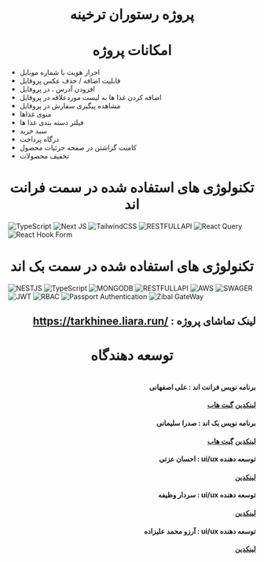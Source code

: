 <h1 align="center">پروژه رستوران ترخینه</h1>


   
<h1 align="center">امکانات پروژه</h1>   

 - احراز هویت با شماره موبایل
 - قابلیت اضافه / حذف عکس پروفایل
 - افزودن آدرس ، در پروفایل
 - اضافه کردن غذا ها به لیست موردعلاقه در پروفایل
 - مشاهده پیگیری سفارش در پروفایل
 - منوی غذاها
 - فیلتر دسته بندی غذا ها
 - سبد خرید
 - درگاه پرداخت
 - کامنت گزاشتن در صفحه جزئیات محصول
 - تخفیف محصولات
 

<h1 align="center">تکنولوژی های استفاده شده در سمت فرانت اند</h1>
   
  ![TypeScript](https://img.shields.io/badge/typescript-%23007ACC.svg?style=for-the-badge&logo=typescript&logoColor=white)  ![Next JS](https://img.shields.io/badge/Next-black?style=for-the-badge&logo=next.js&logoColor=white) ![TailwindCSS](https://img.shields.io/badge/tailwindcss-%2338B2AC.svg?style=for-the-badge&logo=tailwind-css&logoColor=white)    ![RESTFULLAPI](https://camo.githubusercontent.com/c34dee682c94982dc8ddb35dfee235d7d4fdc1f85e21ab28a46aaad1aaa64dce/68747470733a2f2f696d672e736869656c64732e696f2f62616467652f2d5265737466756c2532304150492d3030383030303f7374796c653d666f722d7468652d6261646765266c6f676f3d7265737466756c2d617069266c6f676f436f6c6f723d7768697465)  ![React Query](https://img.shields.io/badge/-React%20Query-FF4154?style=for-the-badge&logo=react%20query&logoColor=white) ![React Hook Form](https://img.shields.io/badge/React%20Hook%20Form-%23EC5990.svg?style=for-the-badge&logo=reacthookform&logoColor=white)

<h1 align="center">تکنولوژی های استفاده شده در سمت بک اند</h1>

![NESTJS](https://img.shields.io/static/v1?style=for-the-badge&message=NestJS&color=E0234E&logo=NestJS&logoColor=FFFFFF&label=) ![TypeScript](https://img.shields.io/badge/typescript-%23007ACC.svg?style=for-the-badge&logo=typescript&logoColor=white) ![MONGODB](https://img.shields.io/badge/-MongoDB-13aa52?style=flat-square&logo=mongodb&logoColor=white) ![RESTFULLAPI](https://camo.githubusercontent.com/c34dee682c94982dc8ddb35dfee235d7d4fdc1f85e21ab28a46aaad1aaa64dce/68747470733a2f2f696d672e736869656c64732e696f2f62616467652f2d5265737466756c2532304150492d3030383030303f7374796c653d666f722d7468652d6261646765266c6f676f3d7265737466756c2d617069266c6f676f436f6c6f723d7768697465)  ![AWS](https://img.shields.io/badge/-AWS%20Storage-orange?style=for-the-badge&Color=white%22) ![SWAGER](https://img.shields.io/badge/-Swager%20Doc-green?style=for-the-badge&Color=white%22) ![JWT](https://img.shields.io/badge/-jwt%20guard-purple?style=for-the-badge&Color=white%22) ![RBAC](https://img.shields.io/badge/-Rbac-006185?style=for-the-badge&Color=white%22)
![Passport Authentication](https://img.shields.io/badge/-Passport%20Authentication-742934?style=for-the-badge&Color=white%22)  ![Zibal GateWay](https://img.shields.io/badge/-zibal%20gateway-blue?style=for-the-badge&Color=white%22)

<h2 align="start" dir="rtl">لینک تماشای پروژه : <a dir="ltr" href="https://tarkhinee.liara.run/">https://tarkhinee.liara.run/</a></h2>

<h1 align="center">
توسعه دهندگاه
<h1/>

<h4 align="start" dir="rtl">
برنامه نویس فرانت اند :   علی اصفهانی 
</h4>
<h4 dir="rtl">
<a href="https://www.linkedin.com/in/ali-esfahani-baa6b3237/">لینکدین</a>  <a href="https://github.com/alifcpr">گیت هاب<a/>
</h4>

<h4 align="start" dir="rtl">
برنامه نویس بک اند :   صدرا سلیمانی 
</h4>
<h4 dir="rtl">
<a href="https://www.linkedin.com/in/sadra-soleimani-48465a255/">لینکدین</a>  <a href="https://github.com/sadrax4">گیت هاب<a/>
</h4>

<h4 align="start" dir="rtl">
توسعه دهنده ui/ux : احسان عزتی
</h4>
<h4 dir="rtl">
<a href="https://www.linkedin.com/in/ehsan-ezzati-b282331b5">لینکدین</a> 
</h4>

<h4 align="start" dir="rtl">
توسعه دهنده ui/ux : سردار وظیفه
</h4>
<h4 dir="rtl">
<a href="https://www.linkedin.com/in/sardar-wazifeh">لینکدین</a> 
</h4>

<h4 align="start" dir="rtl">
توسعه دهنده ui/ux : آرزو محمد علیزاده
</h4>
<h4 dir="rtl">
<a href="https://www.linkedin.com/in/arezoo-mohammadalizadeh">لینکدین</a> 
</h4>


